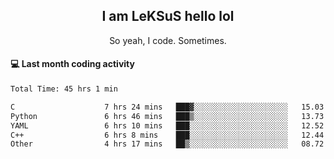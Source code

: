 <h2 align="center">I am LeKSuS hello lol</h2>
<p align="center">So yeah, I code. Sometimes.</p>

#### :computer: Last month coding activity
<!--START_SECTION:waka-->

```txt
Total Time: 45 hrs 1 min

C                    7 hrs 24 mins   ███▓░░░░░░░░░░░░░░░░░░░░░   15.03 %
Python               6 hrs 46 mins   ███▒░░░░░░░░░░░░░░░░░░░░░   13.73 %
YAML                 6 hrs 10 mins   ███░░░░░░░░░░░░░░░░░░░░░░   12.52 %
C++                  6 hrs 8 mins    ███░░░░░░░░░░░░░░░░░░░░░░   12.44 %
Other                4 hrs 17 mins   ██▒░░░░░░░░░░░░░░░░░░░░░░   08.72 %
```

<!--END_SECTION:waka-->
